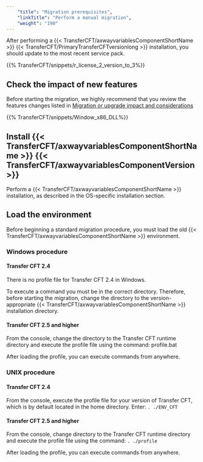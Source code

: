 ```yaml
---
    "title": "Migration prerequisites",
    "linkTitle": "Perform a manual migration",
    "weight": "190"
---
```

After performing a {{< TransferCFT/axwayvariablesComponentShortName  >}} {{< TransferCFT/PrimaryTransferCFTversionlong  >}} installation, you should update to the most recent service pack.

{{% TransferCFT/snippets/r_license_2_version_to_3%}}

Check the impact of new features
--------------------------------

Before starting the migration, we highly recommend that you review the features changes listed in [Migration or upgrade impact and considerations](../../../#Migratio)

{{% TransferCFT/snippets/Window_x86_DLL%}}

Install {{< TransferCFT/axwayvariablesComponentShortName  >}} {{< TransferCFT/axwayvariablesComponentVersion  >}}
---------------------------------------------------------------------------------------------------------------------------

Perform a {{< TransferCFT/axwayvariablesComponentShortName  >}} installation, as described in the OS-specific installation section.

Load the environment
--------------------

Before beginning a standard migration procedure, you must load the old {{< TransferCFT/axwayvariablesComponentShortName  >}} environment.

### Windows procedure

#### Transfer CFT 2.4

There is no profile file for Transfer CFT 2.4 in Windows.

To execute a command you must be in the correct directory. Therefore, before starting the migration, change the directory to the version-appropriate {{< TransferCFT/axwayvariablesComponentShortName  >}} installation directory.

#### Transfer CFT 2.5 and higher

From the console, change the directory to the Transfer CFT runtime directory and execute the profile file using the command: profile.bat

After loading the profile, you can execute commands from anywhere.

### UNIX procedure

#### Transfer CFT 2.4

From the console, execute the profile file for your version of Transfer CFT, which is by default located in the home directory. Enter: `. ./ENV_CFT`

#### Transfer CFT 2.5 and higher

From the console, change directory to the Transfer CFT runtime directory and execute the profile file using the command: `. ./profile`

After loading the profile, you can execute commands from anywhere.
